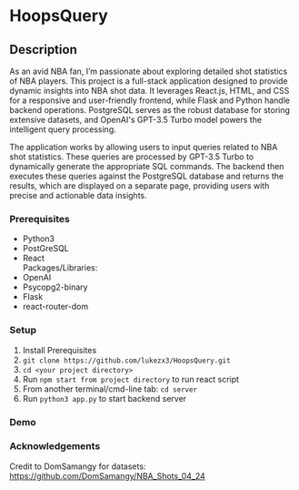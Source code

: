 # HoopsQuery

## Description

As an avid NBA fan, I’m passionate about exploring detailed shot statistics of NBA players. This project is a full-stack application designed to provide dynamic insights into NBA shot data. It leverages React.js, HTML, and CSS for a responsive and user-friendly frontend, while Flask and Python handle backend operations. PostgreSQL serves as the robust database for storing extensive datasets, and OpenAI's GPT-3.5 Turbo model powers the intelligent query processing.

The application works by allowing users to input queries related to NBA shot statistics. These queries are processed by GPT-3.5 Turbo to dynamically generate the appropriate SQL commands. The backend then executes these queries against the PostgreSQL database and returns the results, which are displayed on a separate page, providing users with precise and actionable data insights.

### Prerequisites
- Python3 <br />
- PostGreSQL <br />
- React <br />
Packages/Libraries: <br />
- OpenAI <br />
- Psycopg2-binary <br />
- Flask <br />
- react-router-dom <br />

### Setup

1. Install Prerequisites <br />
2. ```git clone https://github.com/lukezx3/HoopsQuery.git``` <br />
3. ```cd <your project directory>``` <br />
4. Run ```npm start from project directory``` to run react script <br />
5. From another terminal/cmd-line tab: ```cd server``` <br />
6. Run ```python3 app.py``` to start backend server <br />

### Demo

### Acknowledgements

Credit to DomSamangy for datasets: https://github.com/DomSamangy/NBA_Shots_04_24

